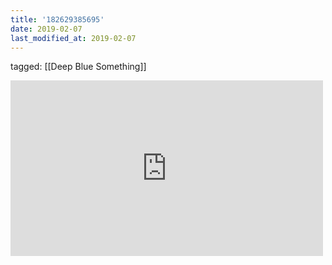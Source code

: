 ```yaml
---
title: '182629385695'
date: 2019-02-07
last_modified_at: 2019-02-07
---
```

tagged: [[Deep Blue Something]]
<iframe allow="accelerometer; autoplay; clipboard-write; encrypted-media; gyroscope; picture-in-picture" allowfullscreen="" frameborder="0" height="281" id="youtube_iframe" src="https://www.youtube.com/embed/1ClCpfeIELw?feature=oembed&amp;enablejsapi=1&amp;origin=https://safe.txmblr.com&amp;wmode=opaque" width="500"></iframe>